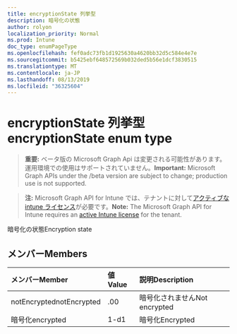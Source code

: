 ```yaml
---
title: encryptionState 列挙型
description: 暗号化の状態
author: rolyon
localization_priority: Normal
ms.prod: Intune
doc_type: enumPageType
ms.openlocfilehash: fef0adc73fb1d1925630a4620bb32d5c584e4e7e
ms.sourcegitcommit: b5425ebf648572569b032ded5b56e1dcf3830515
ms.translationtype: MT
ms.contentlocale: ja-JP
ms.lasthandoff: 08/13/2019
ms.locfileid: "36325604"
---
```

# <a name="encryptionstate-enum-type"></a><span data-ttu-id="b3bf4-103">encryptionState 列挙型</span><span class="sxs-lookup"><span data-stu-id="b3bf4-103">encryptionState enum type</span></span>

> <span data-ttu-id="b3bf4-104">**重要:** ベータ版の Microsoft Graph Api は変更される可能性があります。運用環境での使用はサポートされていません。</span><span class="sxs-lookup"><span data-stu-id="b3bf4-104">**Important:** Microsoft Graph APIs under the /beta version are subject to change; production use is not supported.</span></span>

> <span data-ttu-id="b3bf4-105">**注:** Microsoft Graph API for Intune では、テナントに対して[アクティブな intune ライセンス](https://go.microsoft.com/fwlink/?linkid=839381)が必要です。</span><span class="sxs-lookup"><span data-stu-id="b3bf4-105">**Note:** The Microsoft Graph API for Intune requires an [active Intune license](https://go.microsoft.com/fwlink/?linkid=839381) for the tenant.</span></span>

<span data-ttu-id="b3bf4-106">暗号化の状態</span><span class="sxs-lookup"><span data-stu-id="b3bf4-106">Encryption state</span></span>

## <a name="members"></a><span data-ttu-id="b3bf4-107">メンバー</span><span class="sxs-lookup"><span data-stu-id="b3bf4-107">Members</span></span>
|<span data-ttu-id="b3bf4-108">メンバー</span><span class="sxs-lookup"><span data-stu-id="b3bf4-108">Member</span></span>|<span data-ttu-id="b3bf4-109">値</span><span class="sxs-lookup"><span data-stu-id="b3bf4-109">Value</span></span>|<span data-ttu-id="b3bf4-110">説明</span><span class="sxs-lookup"><span data-stu-id="b3bf4-110">Description</span></span>|
|:---|:---|:---|
|<span data-ttu-id="b3bf4-111">notEncrypted</span><span class="sxs-lookup"><span data-stu-id="b3bf4-111">notEncrypted</span></span>|<span data-ttu-id="b3bf4-112">.0</span><span class="sxs-lookup"><span data-stu-id="b3bf4-112">0</span></span>|<span data-ttu-id="b3bf4-113">暗号化されません</span><span class="sxs-lookup"><span data-stu-id="b3bf4-113">Not encrypted</span></span>|
|<span data-ttu-id="b3bf4-114">暗号化</span><span class="sxs-lookup"><span data-stu-id="b3bf4-114">encrypted</span></span>|<span data-ttu-id="b3bf4-115">1-d</span><span class="sxs-lookup"><span data-stu-id="b3bf4-115">1</span></span>|<span data-ttu-id="b3bf4-116">暗号化</span><span class="sxs-lookup"><span data-stu-id="b3bf4-116">Encrypted</span></span>|



